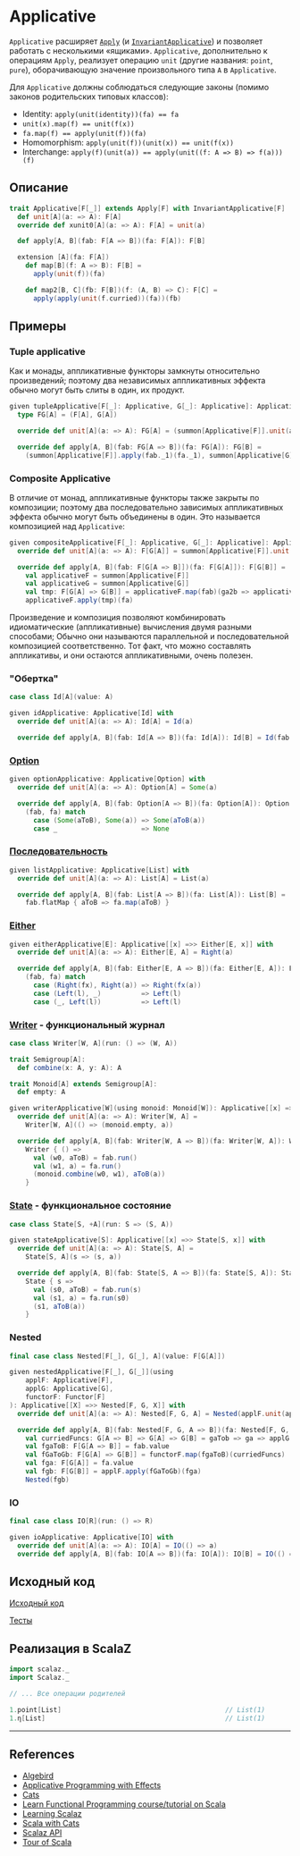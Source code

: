 # Applicative

`Applicative` расширяет [`Apply`](apply) (и [`InvariantApplicative`](invariant-applicative)) и позволяет работать с несколькими «ящиками».
`Applicative`, дополнительно к операциям `Apply`, реализует операцию `unit` (другие названия: `point`, `pure`),
оборачивающую значение произвольного типа `A` в `Applicative`.

Для `Applicative` должны соблюдаться следующие законы (помимо законов родительских типовых классов):
- Identity: `apply(unit(identity))(fa) == fa`
- `unit(x).map(f) == unit(f(x))`
- `fa.map(f) == apply(unit(f))(fa)`
- Homomorphism: `apply(unit(f))(unit(x)) == unit(f(x))`
- Interchange: `apply(f)(unit(a)) == apply(unit((f: A => B) => f(a)))(f)`


## Описание 

```scala
trait Applicative[F[_]] extends Apply[F] with InvariantApplicative[F] :
  def unit[A](a: => A): F[A]
  override def xunit0[A](a: => A): F[A] = unit(a)

  def apply[A, B](fab: F[A => B])(fa: F[A]): F[B]

  extension [A](fa: F[A])
    def map[B](f: A => B): F[B] =
      apply(unit(f))(fa)

    def map2[B, C](fb: F[B])(f: (A, B) => C): F[C] =
      apply(apply(unit(f.curried))(fa))(fb)
```

## Примеры

### Tuple applicative

Как и монады, аппликативные функторы замкнуты относительно произведений;
поэтому два независимых аппликативных эффекта обычно могут быть слиты в один, их продукт.

```scala
given tupleApplicative[F[_]: Applicative, G[_]: Applicative]: Applicative[[X] =>> (F[X], G[X])] with
  type FG[A] = (F[A], G[A])

  override def unit[A](a: => A): FG[A] = (summon[Applicative[F]].unit(a), summon[Applicative[G]].unit(a))

  override def apply[A, B](fab: FG[A => B])(fa: FG[A]): FG[B] =
    (summon[Applicative[F]].apply(fab._1)(fa._1), summon[Applicative[G]].apply(fab._2)(fa._2))
```

### Composite Applicative

В отличие от монад, аппликативные функторы также закрыты по композиции;
поэтому два последовательно зависимых аппликативных эффекта обычно могут быть объединены в один.
Это называется композицией над `Applicative`:

```scala
given compositeApplicative[F[_]: Applicative, G[_]: Applicative]: Applicative[[X] =>> F[G[X]]] with
  override def unit[A](a: => A): F[G[A]] = summon[Applicative[F]].unit(summon[Applicative[G]].unit(a))

  override def apply[A, B](fab: F[G[A => B]])(fa: F[G[A]]): F[G[B]] =
    val applicativeF = summon[Applicative[F]]
    val applicativeG = summon[Applicative[G]]
    val tmp: F[G[A] => G[B]] = applicativeF.map(fab)(ga2b => applicativeG.apply(ga2b))
    applicativeF.apply(tmp)(fa)
```

Произведение и композиция позволяют комбинировать идиоматические (аппликативные) вычисления двумя разными способами; 
Обычно они называются параллельной и последовательной композицией соответственно. 
Тот факт, что можно составлять аппликативы, и они остаются аппликативными, очень полезен.


### "Обертка"

```scala
case class Id[A](value: A)

given idApplicative: Applicative[Id] with
  override def unit[A](a: => A): Id[A] = Id(a)

  override def apply[A, B](fab: Id[A => B])(fa: Id[A]): Id[B] = Id(fab.value(fa.value))
```

### [Option](../../scala/fp/functional-error-handling)

```scala
given optionApplicative: Applicative[Option] with
  override def unit[A](a: => A): Option[A] = Some(a)

  override def apply[A, B](fab: Option[A => B])(fa: Option[A]): Option[B] =
    (fab, fa) match
      case (Some(aToB), Some(a)) => Some(aToB(a))
      case _                     => None
```

### [Последовательность](../../scala/collections)

```scala
given listApplicative: Applicative[List] with
  override def unit[A](a: => A): List[A] = List(a)

  override def apply[A, B](fab: List[A => B])(fa: List[A]): List[B] =
    fab.flatMap { aToB => fa.map(aToB) }
```

### [Either](../../fp/handling-errors)

```scala
given eitherApplicative[E]: Applicative[[x] =>> Either[E, x]] with
  override def unit[A](a: => A): Either[E, A] = Right(a)

  override def apply[A, B](fab: Either[E, A => B])(fa: Either[E, A]): Either[E, B] =
    (fab, fa) match
      case (Right(fx), Right(a)) => Right(fx(a))
      case (Left(l), _)          => Left(l)
      case (_, Left(l))          => Left(l)
```

### [Writer](../../fp/writer) - функциональный журнал

```scala
case class Writer[W, A](run: () => (W, A))

trait Semigroup[A]:
  def combine(x: A, y: A): A

trait Monoid[A] extends Semigroup[A]:
  def empty: A

given writerApplicative[W](using monoid: Monoid[W]): Applicative[[x] =>> Writer[W, x]] with
  override def unit[A](a: => A): Writer[W, A] =
    Writer[W, A](() => (monoid.empty, a))

  override def apply[A, B](fab: Writer[W, A => B])(fa: Writer[W, A]): Writer[W, B] =
    Writer { () =>
      val (w0, aToB) = fab.run()
      val (w1, a) = fa.run()
      (monoid.combine(w0, w1), aToB(a))
    }
```

### [State](../../fp/state) - функциональное состояние

```scala
case class State[S, +A](run: S => (S, A))

given stateApplicative[S]: Applicative[[x] =>> State[S, x]] with
  override def unit[A](a: => A): State[S, A] =
    State[S, A](s => (s, a))

  override def apply[A, B](fab: State[S, A => B])(fa: State[S, A]): State[S, B] =
    State { s =>
      val (s0, aToB) = fab.run(s)
      val (s1, a) = fa.run(s0)
      (s1, aToB(a))
    }
```

### Nested

```scala
final case class Nested[F[_], G[_], A](value: F[G[A]])

given nestedApplicative[F[_], G[_]](using
    applF: Applicative[F],
    applG: Applicative[G],
    functorF: Functor[F]
): Applicative[[X] =>> Nested[F, G, X]] with
  override def unit[A](a: => A): Nested[F, G, A] = Nested(applF.unit(applG.unit(a)))

  override def apply[A, B](fab: Nested[F, G, A => B])(fa: Nested[F, G, A]): Nested[F, G, B] =
    val curriedFuncs: G[A => B] => G[A] => G[B] = gaTob => ga => applG.apply(gaTob)(ga)
    val fgaToB: F[G[A => B]] = fab.value
    val fGaToGb: F[G[A] => G[B]] = functorF.map(fgaToB)(curriedFuncs)
    val fga: F[G[A]] = fa.value
    val fgb: F[G[B]] = applF.apply(fGaToGb)(fga)
    Nested(fgb)
```

### IO

```scala
final case class IO[R](run: () => R)

given ioApplicative: Applicative[IO] with
  override def unit[A](a: => A): IO[A] = IO(() => a)
  override def apply[A, B](fab: IO[A => B])(fa: IO[A]): IO[B] = IO(() => fab.run()(fa.run()))
```

## Исходный код

[Исходный код](https://gitflic.ru/project/artemkorsakov/scalabook/blob?file=examples%2Fsrc%2Fmain%2Fscala%2Ftypeclass%2Fmonad%2FApplicative.scala&plain=1)

[Тесты](https://gitflic.ru/project/artemkorsakov/scalabook/blob?file=examples%2Fsrc%2Ftest%2Fscala%2Ftypeclass%2Fmonad%2FApplicativeSuite.scala)


## Реализация в ScalaZ

```scala
import scalaz._
import Scalaz._

// ... Все операции родителей

1.point[List]                                         // List(1)
1.η[List]                                             // List(1)
```


---

## References

- [Algebird](https://twitter.github.io/algebird/typeclasses/applicative.html)
- [Applicative Programming with Effects](https://www.staff.city.ac.uk/~ross/papers/Applicative.html)
- [Cats](https://typelevel.org/cats/typeclasses/applicative.html)
- [Learn Functional Programming course/tutorial on Scala](https://github.com/dehun/learn-fp)
- [Learning Scalaz](http://eed3si9n.com/learning-scalaz/Applicative.html)
- [Scala with Cats](https://www.scalawithcats.com/dist/scala-with-cats.html#apply-and-applicative)
- [Scalaz API](https://javadoc.io/doc/org.scalaz/scalaz-core_3/7.3.6/scalaz/Applicative.html)
- [Tour of Scala](https://tourofscala.com/scala/applicative)
